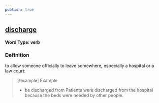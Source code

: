 ```yaml
---
publish: true
---
```

## [discharge](https://dictionary.cambridge.org/dictionary/english/discharge)

#### Word Type: verb
### Definition
to allow someone officially to leave somewhere, especially a hospital or a law court:

>[!example] Example
> - be discharged from Patients were discharged from the hospital because the beds were needed by other people.
